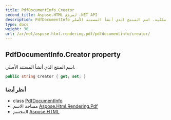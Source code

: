```yaml
---
title: PdfDocumentInfo.Creator
second_title: Aspose.HTML لمرجع .NET API
description: PdfDocumentInfo ملكية. اسم المنتج الذي أنشأ المستند الأصلي.
type: docs
weight: 30
url: /ar/net/aspose.html.rendering.pdf/pdfdocumentinfo/creator/
---
```

## PdfDocumentInfo.Creator property

اسم المنتج الذي أنشأ المستند الأصلي.

```csharp
public string Creator { get; set; }
```

### أنظر أيضا

* class [PdfDocumentInfo](../)
* مساحة الاسم [Aspose.Html.Rendering.Pdf](../../pdfdocumentinfo/)
* المجسم [Aspose.HTML](../../../)


